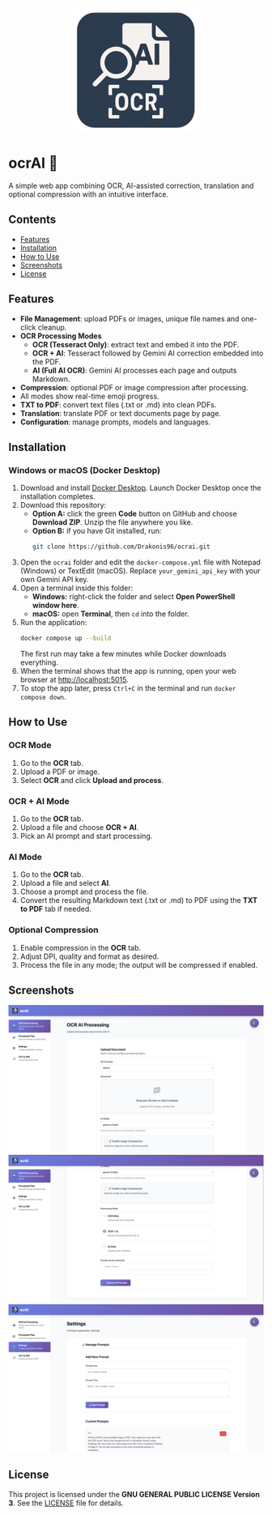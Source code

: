 <div align="center">
  <img src="/backend/static/logo.png" alt="ocrAI Logo" width="250">
</div>

# ocrAI 🤖

A simple web app combining OCR, AI-assisted correction, translation and optional compression with an intuitive interface.

## Contents
- [Features](#features)
- [Installation](#installation)
- [How to Use](#how-to-use)
- [Screenshots](#screenshots)
- [License](#license)

## Features
- **File Management**: upload PDFs or images, unique file names and one-click cleanup.
- **OCR Processing Modes**
  - **OCR (Tesseract Only)**: extract text and embed it into the PDF.
  - **OCR + AI**: Tesseract followed by Gemini AI correction embedded into the PDF.
  - **AI (Full AI OCR)**: Gemini AI processes each page and outputs Markdown.
- **Compression**: optional PDF or image compression after processing.
- All modes show real-time emoji progress.
- **TXT to PDF**: convert text files (.txt or .md) into clean PDFs.
- **Translation**: translate PDF or text documents page by page.
- **Configuration**: manage prompts, models and languages.

## Installation

### Windows or macOS (Docker Desktop)
1. Download and install [Docker Desktop](https://www.docker.com/products/docker-desktop/).
   Launch Docker Desktop once the installation completes.
2. Download this repository:
   - **Option A:** click the green **Code** button on GitHub and choose **Download ZIP**. Unzip the file anywhere you like.
   - **Option B:** if you have Git installed, run:
     ```bash
     git clone https://github.com/Drakonis96/ocrai.git
     ```
3. Open the `ocrai` folder and edit the `docker-compose.yml` file with Notepad (Windows) or TextEdit (macOS).
   Replace `your_gemini_api_key` with your own Gemini API key.
4. Open a terminal inside this folder:
   - **Windows:** right-click the folder and select **Open PowerShell window here**.
   - **macOS:** open **Terminal**, then `cd` into the folder.
5. Run the application:
   ```bash
   docker compose up --build
   ```
   The first run may take a few minutes while Docker downloads everything.
6. When the terminal shows that the app is running, open your web browser at <http://localhost:5015>.
7. To stop the app later, press `Ctrl+C` in the terminal and run `docker compose down`.

## How to Use
### OCR Mode
1. Go to the **OCR** tab.
2. Upload a PDF or image.
3. Select **OCR** and click **Upload and process**.

### OCR + AI Mode
1. Go to the **OCR** tab.
2. Upload a file and choose **OCR + AI**.
3. Pick an AI prompt and start processing.

### AI Mode
1. Go to the **OCR** tab.
2. Upload a file and select **AI**.
3. Choose a prompt and process the file.
4. Convert the resulting Markdown text (.txt or .md) to PDF using the **TXT to PDF** tab if needed.

### Optional Compression
1. Enable compression in the **OCR** tab.
2. Adjust DPI, quality and format as desired.
3. Process the file in any mode; the output will be compressed if enabled.

## Screenshots
![UI](screenshots/Screenshot%201.png)
![Processing](screenshots/Screenshot%202.png)
![Results](screenshots/Screenshot%203.png)

## License
This project is licensed under the **GNU GENERAL PUBLIC LICENSE Version 3**. See the [LICENSE](LICENSE) file for details.
